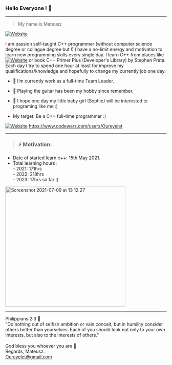 ### Hello Everyone !  👋

_______________________________________________________________________________________________________________

> My name is Mateusz

[![Website](https://img.shields.io/website?down_color=blue&down_message=LinkedIn&up_color=blue&up_message=LinkedIn&url=https%3A%2F%2Fwww.linkedin.com%2Fmwlite%2Fin%2Fmateusz-adam-kacperski-070847201)](https://www.linkedin.com/in/mateusz-adam-kacperski-070847201/)


I am passion self-taught C++ programmer (without computer science degree or collague degree but !) I have a no-limit energy 
and motivation to learn new programming skills every single day. I learn C++ from places like [![Website](https://img.shields.io/website?down_color=blue&down_message=LinkedIn&up_color=blue&up_message=LinkedIn&url=https%3A%2F%2Fwww.linkedin.com%2Fmwlite%2Fin%2Fmateusz-adam-kacperski-070847201)]([https://www.linkedin.com/in/mateusz-adam-kacperski-070847201/](http://www.learncpp.com/)) or book C++ Primer Plus (Developer's Library) by Stephen Prata. Each day I try to spend one hour at least for improve my qualifications/knowledge and hopefully to change my currently job one day.

- :bust_in_silhouette: I’m currently work as a full-time Team Leader.
- :guitar: Playing the guitar has been my hobby since remember.
- :footprints: I hope one day my little baby girl (Sophie) will be interested to programing like me :)


- My target: Be a C++ full-time programmer :)  

[![Website](https://img.shields.io/website?down_color=red&down_message=Code%20Wars&style=for-the-badge&up_color=red&up_message=Code%20Wars&url=https%3A%2F%2Fwww.codewars.com%2Fusers%2FOureyelet)](https://www.codewars.com/users/Oureyelet)
https://www.codewars.com/users/Oureyelet

_______________________________________________________________________________________________________________
 
> ###  __⚡    Motivation:__ 
- Date of started learn c++: 15th May 2021.
- Total learning hours :                   
                - 2021:    171hrs <br />
                - 2022:    218hrs    
                - 2023:    17hrs so far :) <br />                                     
<img width="375" alt="Screenshot 2021-07-09 at 13 12 27" src="https://user-images.githubusercontent.com/69697624/215017858-e014ab47-c08b-4504-9e15-0796ed7ff71c.jpg">

_____________________________________________________
Philippians 2:3 :open_book:<br />
"Do nothing out of selfish ambition or vain conceit, but in humility consider others better than yourselves. Each of you should look not only to your own interests, but also to the interests of others."<br /><br />
God bless you whoever you are :rainbow: <br />
Regards, Mateusz. <br />
Oureyelet@gmail.com <br />
